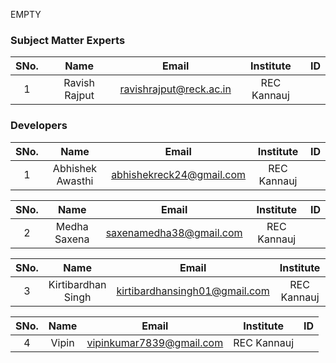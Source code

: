 EMPTY
<!-- Remove all lines above this line before making changes to the file -->
### Subject Matter Experts
| SNo. | Name | Email | Institute | ID |
| :---: | :---: | :---: | :---: | :---: |
| 1 |Ravish Rajput | ravishrajput@reck.ac.in | REC Kannauj| 

### Developers
| SNo. | Name | Email | Institute | ID |
| :---: | :---: | :---: | :---: | :---: |
| 1 | Abhishek Awasthi | abhishekreck24@gmail.com | REC Kannauj |

| SNo. | Name | Email | Institute | ID |
| :---: | :---: | :---: | :---: | :---: |
| 2 |Medha Saxena | saxenamedha38@gmail.com| REC Kannauj |

| SNo. | Name | Email | Institute| ID |
| :---: | :---: | :---: | :---: | :---: |
| 3 |Kirtibardhan Singh| kirtibardhansingh01@gmail.com | REC Kannauj |

| SNo. | Name | Email | Institute| ID |
| :---: | :---: | :---: | :---: | :---: |
| 4 | Vipin| vipinkumar7839@gmail.com | REC Kannauj |
